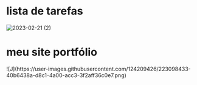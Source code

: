 <h1> lista de tarefas </h1>

<img>![2023-02-21 (2)](https://user-images.githubusercontent.com/124209426/220390890-d2319921-22f3-4085-bd1b-b0d94c58caee.png)</img>

<h1> meu site portfólio </h1>
<img>![J](https://user-images.githubusercontent.com/124209426/223098433-40b6438a-d8c1-4a00-acc3-3f2aff36c0e7.png)</img>

